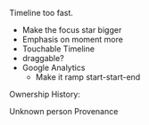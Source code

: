 Timeline too fast.  
 -  Make the focus star bigger
 -  Emphasis on moment more
 -  Touchable Timeline
   -  draggable?
 - Google Analytics
   - Make it ramp start-start-end

Ownership History:  

Unknown person Provenance

